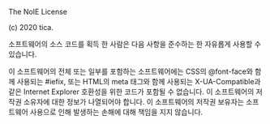 The NoIE License

(c) 2020 tica.

소프트웨어의 소스 코드를 획득 한 사람은 다음 사항을 준수하는 한 자유롭게 사용할 수 있습니다.

이 소프트웨어의 전체 또는 일부를 포함하는 소프트웨어에는 CSS의 @font-face와 함께 사용되는 #iefix, 또는 HTML의 meta 태그와 함께 사용되는 X-UA-Compatible과 같은 Internet Explorer 호환성을 위한 코드가 포함될 수 없습니다. 이 소프트웨어의 저작권 소유자에 대한 정보가 나열되어야 합니다. 이 소프트웨어의 저작권 보유자는 소프트웨어 사용으로 인해 발생하는 손해에 대해 책임을 지지 않습니다.
